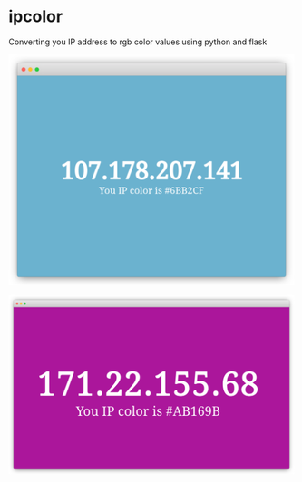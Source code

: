 # ipcolor
Converting you IP address to rgb color values using python and flask

![alt text](browsershot.png "Browser shot")

![alt text](browsershot2.png "Browser shot 2")

